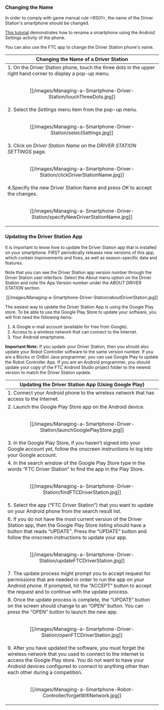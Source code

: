 ### Changing the Name
In order to comply with game manual rule \<RS01\>, the name of the Driver Station's smartphone should be changed.

[This tutorial](Configuring-Your-Android-Devices#renaming-your-smartphones) demonstrates how to rename a smartphone using the Android Settings activity of the phone.

You can also use the FTC app to change the Driver Station phone's name.

| Changing the Name of a Driver Station|
| ---- |
| 1. On the Driver Station phone, touch the three dots in the upper right hand corner to display a pop-up menu.<br/><br/><p align="center">[[/images/Managing-a-Smartphone-Driver-Station/touchThreeDots.jpg]]</p>|
| 2. Select the _Settings_ menu item from the pop-up menu.<br/><br/><p align="center">[[/images/Managing-a-Smartphone-Driver-Station/selectSettings.jpg]]|
| 3. Click on _Driver Station Name_ on the _DRIVER STATION SETTINGS_ page.<br/><br/><p align="center">[[/images/Managing-a-Smartphone-Driver-Station/clickDriverStationName.jpg]]|
| 4.Specify the new Driver Station Name and press _OK_ to accept the changes. <br/><br/><p align="center">[[/images/Managing-a-Smartphone-Driver-Station/specifyNewDriverStationName.jpg]]|

### Updating the Driver Station App
It is important to know how to update the Driver Station app that is installed on your smartphone.  FIRST periodically releases new versions of this app, which contain improvements and fixes, as well as season-specific data and features.  

Note that you can see the Driver Station app version number through the Driver Station user interface. Select the _About_ menu option on the Driver Station and note the App Version number under the _ABOUT DRIVER STATION_ section.

<p align="center">[[/images/Managing-a-Smartphone-Driver-Station/aboutDriverStation.jpg]]</p>

The easiest way to update the Driver Station App is using the Google Play store.  To be able to use the Google Play Store to update your software, you will first need the following items:
1.	A Google e-mail account (available for free from Google).
2.	Access to a wireless network that can connect to the Internet.
3.	Your Android smartphone.

**Important Note:** If you update your Driver Station, then you should also update your Robot Controller software to the same version number.  If you are a Blocks or OnBot Java programmer, you can use Google Play to update the Robot Controller App.  If you are an Android programmer, you should update your copy of the FTC Android Studio project folder to the newest version to match the Driver Station update.

| Updating the Driver Station App (Using Google Play)|
| ---- |
| 1. Connect your Android phone to the wireless network that has access to the Internet.|
| 2. Launch the Google Play Store app on the Android device.<br/><br/><p align="center">[[/images/Managing-a-Smartphone-Driver-Station/launchGooglePlayStore.jpg]]</p>|
| 3. In the Google Play Store, if you haven’t signed into your Google account yet, follow the onscreen instructions to log into your Google account.|
| 4. In the search window of the Google Play Store type in the words “FTC Driver Station” to find the app in the Play Store.<br/><br/><p align="center">[[/images/Managing-a-Smartphone-Driver-Station/findFTCDriverStation.jpg]]</p>|
| 5. Select the app (“FTC Driver Station”) that you want to update on your Android phone from the search result list.|
| 6. If you do not have the most current version of the Driver Station app, then the Google Play Store listing should have a button that reads “UPDATE”.  Press the “UPDATE” button and follow the onscreen instructions to update your app.<br/><br/><p align="center">[[/images/Managing-a-Smartphone-Driver-Station/updateFTCDriverStation.jpg]]</p>|
| 7. The update process might prompt you to accept request for permissions that are needed in order to run the app on your Android phone.  If prompted, hit the “ACCEPT” button to accept the request and to continue with the update process.|
| 8. Once the update process is complete, the “UPDATE” button on the screen should change to an “OPEN” button.  You can press the “OPEN” button to launch the new app.<br/><br/><p align="center">[[/images/Managing-a-Smartphone-Driver-Station/openFTCDriverStation.jpg]]</p>|
| 9. After you have updated the software, you must forget the wireless network that you used to connect to the internet to access the Google Play store.  You do not want to have your Android devices configured to connect to anything other than each other during a competition.<br/><br/><p align="center">[[/images/Managing-a-Smartphone-Robot-Controller/forgetWifiNetwork.jpg]]</p>|
